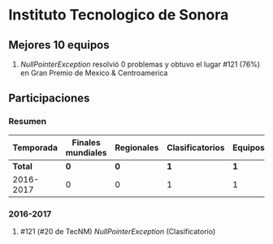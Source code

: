 # Instituto Tecnologico de Sonora

## Mejores 10 equipos

1. _NullPointerException_ resolvió 0 problemas y obtuvo el lugar #121 (76%) en Gran Premio de Mexico & Centroamerica

## Participaciones

### Resumen

| Temporada | Finales mundiales | Regionales | Clasificatorios | Equipos |
| --- | --- | --- | --- | --- |
| **Total** | **0** | **0** | **1** | **1** |
| 2016-2017 | 0 | 0 | 1 | 1 |

### 2016-2017

1. #121 (#20 de TecNM) _NullPointerException_ (Clasificatorio)



